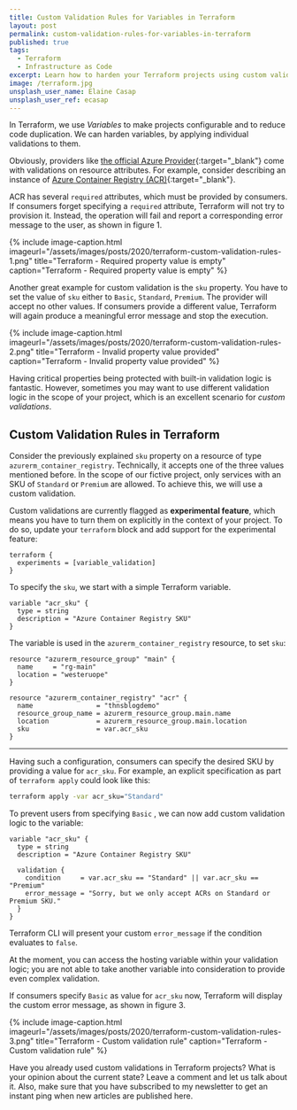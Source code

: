```yaml
---
title: Custom Validation Rules for Variables in Terraform
layout: post
permalink: custom-validation-rules-for-variables-in-terraform
published: true
tags: 
  - Terraform
  - Infrastructure as Code
excerpt: Learn how to harden your Terraform projects using custom validation rules for input variables. The feature is still experimental. However, it looks promising and may help you!
image: /terraform.jpg
unsplash_user_name: Elaine Casap
unsplash_user_ref: ecasap
---
```


In Terraform, we use *Variables* to make projects configurable and to reduce code duplication. We can harden variables, by applying individual validations to them.

Obviously, providers like [the official Azure Provider](https://www.terraform.io/docs/providers/azurerm/index.html){:target="_blank"} come with validations on resource attributes. For example, consider describing an instance of [Azure Container Registry (ACR)](https://azure.microsoft.com/en-us/services/container-registry/){:target="_blank"}.  

ACR has several `required` attributes, which must be provided by consumers. If consumers forget specifying a `required` attribute, Terraform will not try to provision it. Instead, the operation will fail and report a corresponding error message to the user, as shown in figure 1.

{% include image-caption.html imageurl="/assets/images/posts/2020/terraform-custom-validation-rules-1.png"
title="Terraform - Required property value is empty" caption="Terraform - Required property value is empty" %}
 
Another great example for custom validation is the `sku` property. You have to set the value of `sku` either to `Basic`, `Standard`, `Premium`. The provider will accept no other values. If consumers provide a different value, Terraform will again produce a meaningful error message and stop the execution.

{% include image-caption.html imageurl="/assets/images/posts/2020/terraform-custom-validation-rules-2.png"
title="Terraform - Invalid property value provided" caption="Terraform - Invalid property value provided" %}

Having critical properties being protected with built-in validation logic is fantastic. However, sometimes you may want to use different validation logic in the scope of your project, which is an excellent scenario for *custom validations*.

## Custom Validation Rules in Terraform

Consider the previously explained  `sku` property on a resource of type `azurerm_container_registry`. Technically, it accepts one of the three values mentioned before. In the scope of our fictive project, only services with an SKU of `Standard` or `Premium` are allowed. To achieve this, we will use a custom validation.

Custom validations are currently flagged as **experimental feature**, which means you have to turn them on explicitly in the context of your project. To do so, update your `terraform` block and add support for the experimental feature:

```hcl
terraform {
  experiments = [variable_validation]
}

```

To specify the `sku`, we start with a simple Terraform variable. 

```hcl
variable "acr_sku" {
  type = string
  description = "Azure Container Registry SKU"
}

```

The variable is used in the  `azurerm_container_registry`  resource, to set `sku`:

```hcl
resource "azurerm_resource_group" "main" {
  name     = "rg-main"
  location = "westeruope"
}

resource "azurerm_container_registry" "acr" {
  name                = "thnsblogdemo"
  resource_group_name = azurerm_resource_group.main.name
  location            = azurerm_resource_group.main.location
  sku                 = var.acr_sku
}

```

---

Having such a configuration, consumers can specify the desired SKU by providing a value for `acr_sku`. For example, an explicit specification as part of `terraform apply` could look like this:

```bash
terraform apply -var acr_sku="Standard"

```

To prevent users from specifying `Basic` , we can now add custom validation logic to the variable:

```hcl
variable "acr_sku" {
  type = string
  description = "Azure Container Registry SKU"

  validation {
    condition     = var.acr_sku == "Standard" || var.acr_sku == "Premium"
    error_message = "Sorry, but we only accept ACRs on Standard or Premium SKU."
  }
}

```

Terraform CLI will present your custom `error_message` if the condition evaluates to `false`. 

At the moment, you can access the hosting variable within your validation logic; you are not able to take another variable into consideration to provide even complex validation. 

If consumers specify `Basic` as value for `acr_sku` now, Terraform will display the custom error message, as shown in figure 3.

{% include image-caption.html imageurl="/assets/images/posts/2020/terraform-custom-validation-rules-3.png"
title="Terraform - Custom validation rule" caption="Terraform - Custom validation rule" %}

Have you already used custom validations in Terraform projects? What is your opinion about the current state? Leave a comment and let us talk about it. Also, make sure that you have subscribed to my newsletter to get an instant ping when new articles are published here.